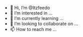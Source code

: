 - 👋 Hi, I’m @Itzfeedo
- 👀 I’m interested in ...
- 🌱 I’m currently learning ...
- 💞️ I’m looking to collaborate on ...
- 📫 How to reach me ...

<!---
Itzfeedo/Itzfeedo is a ✨ special ✨ repository because its `README.md` (this file) appears on your GitHub profile.
You can click the Preview link to take a look at your changes.
--->
